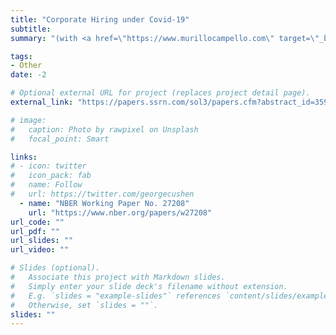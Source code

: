 ```yaml
---
title: "Corporate Hiring under Covid-19"
subtitle: 
summary: "(with <a href=\"https://www.murillocampello.com\" target=\"_blank\" rel=\"noopener\">Murillo Campello</a> and <a href=\"https://www.gauravkankanhalli.com\" target=\"_blank\" rel=\"noopener\">Gaurav Kankanhalli</a>) \n\n Big data on job vacancy postings reveal multiple dimensions of the impact of Covid-19 on corporate hiring. Firms disproportionately cut on hiring for high-skill positions (*within-firm downskilling*), with financially constrained firms reducing high-skill hiring the most. Applying machine learning to job-ad texts, we show that firms have skewed hiring towards operationally-core functions. New positions also take longer to fill, displaying greater flexibility regarding schedules and tasks. Financing constraints amplify pandemic-induced changes to the nature of positions firms seek to fill, with constrained firms’ new hires witnessing far greater adjustments to jobs roles and employment arrangements."

tags: 
- Other
date: -2

# Optional external URL for project (replaces project detail page).
external_link: "https://papers.ssrn.com/sol3/papers.cfm?abstract_id=3596655"

# image:
#   caption: Photo by rawpixel on Unsplash
#   focal_point: Smart

links:
# - icon: twitter
#   icon_pack: fab
#   name: Follow
#   url: https://twitter.com/georgecushen
  - name: "NBER Working Paper No. 27208"
    url: "https://www.nber.org/papers/w27208"
url_code: ""
url_pdf: ""
url_slides: ""
url_video: ""

# Slides (optional).
#   Associate this project with Markdown slides.
#   Simply enter your slide deck's filename without extension.
#   E.g. `slides = "example-slides"` references `content/slides/example-slides.md`.
#   Otherwise, set `slides = ""`.
slides: ""
---
```

